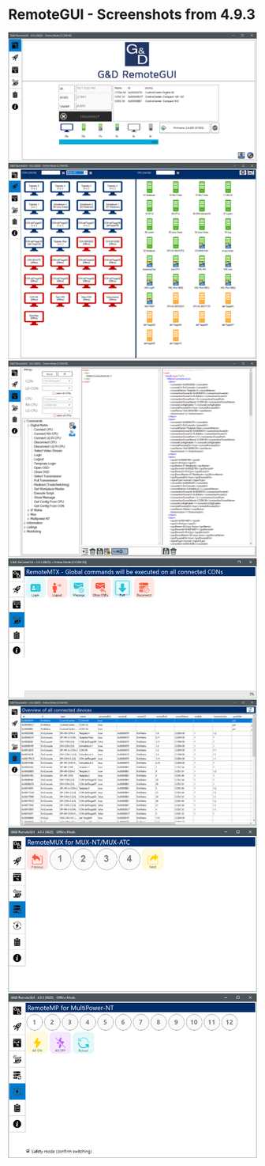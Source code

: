 # RemoteGUI - Screenshots from 4.9.3
![alt text](https://raw.githubusercontent.com/tomvalk/RemoteGUI-Releases/main/Screenshot_RemoteGUI/RemoteGUI_1.png)	 <br/>
![alt text](https://raw.githubusercontent.com/tomvalk/RemoteGUI-Releases/main/Screenshot_RemoteGUI//RemoteGUI_2.png)	 <br/>
![alt text](https://raw.githubusercontent.com/tomvalk/RemoteGUI-Releases/main/Screenshot_RemoteGUI/RemoteGUI_3.png)	 <br/>
![alt text](https://raw.githubusercontent.com/tomvalk/RemoteGUI-Releases/main/Screenshot_RemoteGUI//RemoteGUI_4.png)	 <br/>
![alt text](https://raw.githubusercontent.com/tomvalk/RemoteGUI-Releases/main/Screenshot_RemoteGUI/RemoteGUI_5.png)	 <br/>
![alt text](https://raw.githubusercontent.com/tomvalk/RemoteGUI-Releases/main/Screenshot_RemoteGUI//RemoteGUI_6.png)	 <br/>
![alt text](https://raw.githubusercontent.com/tomvalk/RemoteGUI-Releases/main/Screenshot_RemoteGUI/RemoteGUI_7.png)	 <br/>
